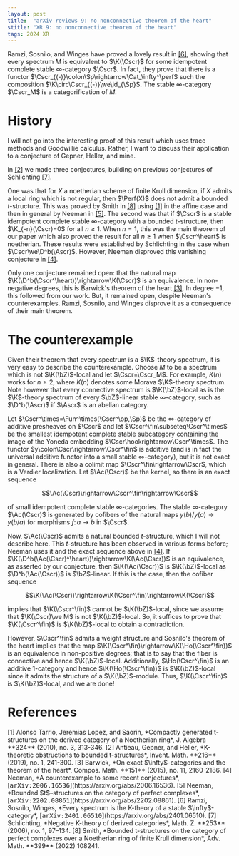 ```yaml
---
layout: post
title:  "arXiv reviews 9: no nonconnective theorem of the heart"
stitle: "XR 9: no nonconnective theorem of the heart"
tags: 2024 XR
---
```

<div style="display:none">
$
\newcommand\A{\mathrm{A}}
\newcommand\D{\mathrm{D}}
\newcommand\E{\mathrm{E}}
\newcommand\G{\mathrm{G}}
\newcommand\H{\mathrm{H}}
\newcommand\K{\mathrm{K}}
\newcommand\L{\mathrm{L}}
\newcommand\M{\mathrm{M}}
\newcommand\Ascr{\mathcal{A}}
\newcommand\Cscr{\mathcal{C}}
\newcommand\Dscr{\mathcal{D}}
\newcommand\Escr{\mathcal{E}}
\newcommand\Kscr{\mathcal{K}}
\newcommand\Perfscr{\mathcal{P}\mathrm{erf}}
\newcommand\Acscr{\mathcal{A}\mathrm{c}}
\newcommand\heart{\heartsuit}
\newcommand\cn{\mathrm{cn}}
\newcommand\op{\mathrm{op}}
\newcommand\Ho{\mathrm{Ho}}
\newcommand\dR{\mathrm{dR}}
\newcommand\HH{\mathrm{HH}}
\newcommand\TC{\mathrm{TC}}
\newcommand{\bMap}{\mathbf{Map}}
\newcommand{\End}{\mathrm{End}}
\newcommand{\Mod}{\mathrm{Mod}}
\newcommand\bE{\mathbf{E}}
\newcommand\bZ{\mathbf{Z}}
\newcommand\bAM{\mathbf{AM}}
\newcommand\bLM{\mathbf{LM}}
\newcommand\Spec{\mathrm{Spec}}
\newcommand\we{\simeq}
\newcommand\qc{\mathrm{qc}}
\newcommand\id{\mathrm{id}}
\newcommand\Sp{\mathrm{Sp}}
\newcommand\Cat{\mathrm{Cat}}
\newcommand\perf{\mathrm{perf}}
\newcommand\Mot{\mathrm{Mot}}
\newcommand\loc{\mathrm{loc}}
\newcommand\unit{\mathbf{1}}
\newcommand\Perf{\mathrm{Perf}}
\newcommand\Fun{\mathrm{Fun}}
\newcommand\fin{\mathrm{fin}}
\newcommand\Ac{\mathrm{Ac}}
$
</div>

Ramzi, Sosnilo, and Winges have proved a lovely result in [\[6\]](#rsw), showing that every spectrum
$M$ is equivalent to $\K(\Cscr)$ for some idempotent complete stable $\infty$-category $\Cscr$. In
fact, they prove that there is a functor $\Cscr_{(-)}\colon\Sp\rightarrow\Cat_\infty^\perf$ such the
composition $\K\circ\Cscr_{(-)}\we\id_{\Sp}$. The stable $\infty$-category $\Cscr_M$ is a
categorification of $M$.

<!--
The functor $\Cscr_{(-)}$ preserves colimits, from which one can deduce the following.
Let $\Mot^\loc$ be the $\infty$-category of localizing noncommutative
motives in the sense of Blumberg, Gepner, and Tabuada. Let
$$\M^\loc\colon\Cat_\infty^\perf\rightarrow\Mot^\loc$$ be the canonical map. Then, the composition
$\M^\loc\circ\Cscr_{(-)}$ is fully faithful with essential image the localizing subcategory of
$\Mot^\loc$ generated by the unit $$\unit\we\M^\loc(\Sp^\omega)$$.
-->

# History

I will not go into the interesting proof of this result which uses trace
methods and Goodwillie calculus. Rather, I want to discuss their application to a conjecture of
Gepner, Heller, and mine.

In [\[2\]](#agh) we made three conjectures, building on previous conjectures of Schlichting
[\[7\]](#schlichting-negative).

One was that for $X$ a noetherian scheme of finite Krull dimension, if
$X$ admits a local ring which is not regular, then $\Perf(X)$ does not admit a bounded
$t$-structure. This was proved by Smith in [\[8\]](#smith) using [\[1\]](#atjls) in the affine case and then in general by
Neeman in [\[5\]](#neeman-bounded). The second was that if $\Cscr$ is a stable idempotent complete
stable $\infty$-category with a bounded $t$-structure, then $\K_{-n}(\Cscr)=0$ for all $n\geq 1$.
When $n=1$, this was the main theorem of our paper which also proved the result for all $n\geq 1$
when $\Cscr^\heart$ is noetherian. These results were established by Schlichting in the case when
$\Cscr\we\D^b(\Ascr)$. However, Neeman disproved this vanishing conjecture in [\[4\]](#neeman-counterexample).

Only one conjecture remained open: that the  natural map
$\K(\D^b(\Cscr^\heart))\rightarrow\K(\Cscr)$ is an equivalence. In non-negative degrees, this is
Barwick's theorem of the heart [\[3\]](#barwick-heart). In degree $-1$, this followed from our work.
But, it remained open, despite Neeman's counterexamples.
Ramzi, Sosnilo, and Winges disprove it as a consequence of their main
theorem.

# The counterexample

Given their theorem that every spectrum is a $\K$-theory spectrum, it is very easy to describe the
counterexample. Choose $M$ to be a spectrum which is not
$\K(\bZ)$-local and let $\Cscr=\Cscr_M$. For example, $K(n)$ works for $n\geq 2$, where $K(n)$ denotes some Morava
$\K$-theory spectrum. Note however that every connective spectrum is
$\K(\bZ)$-local as is the $\K$-theory spectrum of every $\bZ$-linear stable $\infty$-category, such
as $\D^b(\Ascr)$ if $\Ascr$ is an abelian category.

Let $\Cscr^\times=\Fun^\times(\Cscr^\op,\Sp)$ be the $\infty$-category of additive presheaves on
$\Cscr$ and let $\Cscr^\fin\subseteq\Cscr^\times$ be the smallest idempotent complete stable
subcategory containing the image of the Yoneda embedding $\Cscr\hookrightarrow\Cscr^\times$.
The functor $y\colon\Cscr\rightarrow\Cscr^\fin$ is additive (and is in fact the universal additive
        functor into a small stable $\infty$-category), but it is not exact in general.
There is also a colimit map $\Cscr^\fin\rightarrow\Cscr$, which is a Verdier localization. Let
$\Ac(\Cscr)$ be the kernel, so there is an exact sequence

$$\Ac(\Cscr)\rightarrow\Cscr^\fin\rightarrow\Cscr$$

of small idempotent complete stable $\infty$-categories. The stable $\infty$-category $\Ac(\Cscr)$
is generated by cofibers of the natural maps $y(b)/y(a)\rightarrow y(b/a)$ for morphisms $f\colon
a\rightarrow b$ in $\Cscr$.

Now, $\Ac(\Cscr)$ admits a natural bounded $t$-structure, which I will not describe here. This
$t$-structure has been observed in various forms before; Neeman uses it and the exact sequence above
in [\[4\]](#neeman-counterexample). If $\K(\D^b(\Ac(\Cscr)^\heart))\rightarrow\K(\Ac(\Cscr))$ is an equivalence, as asserted
by our conjecture, then $\K(\Ac(\Cscr))$ is $\K(\bZ)$-local as $\D^b(\Ac(\Cscr))$ is $\bZ$-linear. 
If this is the case, then the cofiber sequence

$$\K(\Ac(\Cscr))\rightarrow\K(\Cscr^\fin)\rightarrow\K(\Cscr)$$

implies that $\K(\Cscr^\fin)$ cannot be $\K(\bZ)$-local, since we assume that $\K(\Cscr)\we M$ is
not $\K(\bZ)$-local. So, it suffices to prove that $\K(\Cscr^\fin)$ is $\K(\bZ)$-local to obtain a
contradiction.

However, $\Cscr^\fin$ admits a weight structure and Sosnilo's theorem of the heart implies that the
map $\K(\Cscr^\fin)\rightarrow\K(\Ho(\Cscr^\fin))$ is an equivalence in non-positive degrees; that
is to say that the fiber is connective and hence $\K(\bZ)$-local. Additionally, $\Ho(\Cscr^\fin)$ is
an additive $1$-category and hence $\K(\Ho(\Cscr^\fin))$ is $\K(\bZ)$-local since it admits the
structure of a $\K(\bZ)$-module. Thus, $\K(\Cscr^\fin)$ is $\K(\bZ)$-local, and we are done!


# References

<span id="atjls">
[1] Alonso Tarrio, Jeremias Lopez, and Saorin, *Compactly generated t-structures on
the derived category of a Noetherian ring*, J. Algebra **324** (2010), no. 3, 313-346.
</span>

<span id="agh">
[2] Antieau, Gepner, and Heller, *K-theoretic obstructions to bounded t-structures*, Invent. Math. **216** (2019), no. 1, 241-300.
</span>

<span id="barwick-heart">
[3] Barwick, *On exact $\infty$-categories and the theorem of the heart*, Compos. Math. **151** (2015), no. 11, 2160-2186.
</span>

<span id="neeman-counterexample">
[4] Neeman, *A counterexample to some recent conjectures*, [<tt>arXiv:2006.16536</tt>](https://arxiv.org/abs/2006.16536).
</span>

<span id="neeman-bounded">
[5] Neeman, *Bounded $t$–structures on the category of perfect complexes*, 
[<tt>arXiv:2202.08861</tt>](https://arxiv.org/abs/2202.08861).
</span>

<span id="rsw">
[6] Ramzi, Sosnilo, Winges, *Every spectrum is the K-theory of a stable $\infty$-category*,
    [<tt>arXiv:2401.06510</tt>](https://arxiv.org/abs/2401.06510).
</span>

<span id="schlichting-negative">
[7] Schlichting, *Negative K-theory of derived categories*, Math. Z. **253** (2006), no. 1, 97–134.
</span>

<span id="smith">
[8] Smith, *Bounded t-structures on the category of perfect complexes over a
Noetherian ring of finite Krull dimension*,
Adv. Math. **399** (2022) 108241.
</span>

